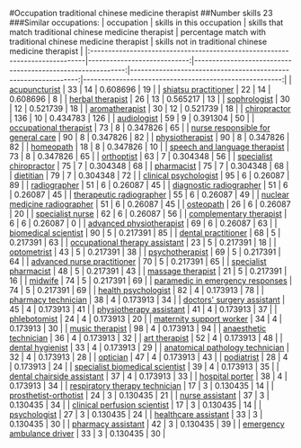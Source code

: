 #Occupation traditional chinese medicine therapist
##Number skills 23
###Similar occupations:
| occupation                                                                  |   skills in this occupation |   skills that match traditional chinese medicine therapist |   percentage match with traditional chinese medicine therapist |   skills not in traditional chinese medicine therapist |
|:----------------------------------------------------------------------------|----------------------------:|-----------------------------------------------------------:|---------------------------------------------------------------:|-------------------------------------------------------:|
| [acupuncturist](acupuncturist.md)                                           |                          33 |                                                         14 |                                                       0.608696 |                                                     19 |
| [shiatsu practitioner](shiatsu_practitioner.md)                             |                          22 |                                                         14 |                                                       0.608696 |                                                      8 |
| [herbal therapist](herbal_therapist.md)                                     |                          26 |                                                         13 |                                                       0.565217 |                                                     13 |
| [sophrologist](sophrologist.md)                                             |                          30 |                                                         12 |                                                       0.521739 |                                                     18 |
| [aromatherapist](aromatherapist.md)                                         |                          30 |                                                         12 |                                                       0.521739 |                                                     18 |
| [chiropractor](chiropractor.md)                                             |                         136 |                                                         10 |                                                       0.434783 |                                                    126 |
| [audiologist](audiologist.md)                                               |                          59 |                                                          9 |                                                       0.391304 |                                                     50 |
| [occupational therapist](occupational_therapist.md)                         |                          73 |                                                          8 |                                                       0.347826 |                                                     65 |
| [nurse responsible for general care](nurse_responsible_for_general_care.md) |                          90 |                                                          8 |                                                       0.347826 |                                                     82 |
| [physiotherapist](physiotherapist.md)                                       |                          90 |                                                          8 |                                                       0.347826 |                                                     82 |
| [homeopath](homeopath.md)                                                   |                          18 |                                                          8 |                                                       0.347826 |                                                     10 |
| [speech and language therapist](speech_and_language_therapist.md)           |                          73 |                                                          8 |                                                       0.347826 |                                                     65 |
| [orthoptist](orthoptist.md)                                                 |                          63 |                                                          7 |                                                       0.304348 |                                                     56 |
| [specialist chiropractor](specialist_chiropractor.md)                       |                          75 |                                                          7 |                                                       0.304348 |                                                     68 |
| [pharmacist](pharmacist.md)                                                 |                          75 |                                                          7 |                                                       0.304348 |                                                     68 |
| [dietitian](dietitian.md)                                                   |                          79 |                                                          7 |                                                       0.304348 |                                                     72 |
| [clinical psychologist](clinical_psychologist.md)                           |                          95 |                                                          6 |                                                       0.26087  |                                                     89 |
| [radiographer](radiographer.md)                                             |                          51 |                                                          6 |                                                       0.26087  |                                                     45 |
| [diagnostic radiographer](diagnostic_radiographer.md)                       |                          51 |                                                          6 |                                                       0.26087  |                                                     45 |
| [therapeutic radiographer](therapeutic_radiographer.md)                     |                          55 |                                                          6 |                                                       0.26087  |                                                     49 |
| [nuclear medicine radiographer](nuclear_medicine_radiographer.md)           |                          51 |                                                          6 |                                                       0.26087  |                                                     45 |
| [osteopath](osteopath.md)                                                   |                          26 |                                                          6 |                                                       0.26087  |                                                     20 |
| [specialist nurse](specialist_nurse.md)                                     |                          62 |                                                          6 |                                                       0.26087  |                                                     56 |
| [complementary therapist](complementary_therapist.md)                       |                           6 |                                                          6 |                                                       0.26087  |                                                      0 |
| [advanced physiotherapist](advanced_physiotherapist.md)                     |                          69 |                                                          6 |                                                       0.26087  |                                                     63 |
| [biomedical scientist](biomedical_scientist.md)                             |                          90 |                                                          5 |                                                       0.217391 |                                                     85 |
| [dental practitioner](dental_practitioner.md)                               |                          68 |                                                          5 |                                                       0.217391 |                                                     63 |
| [occupational therapy assistant](occupational_therapy_assistant.md)         |                          23 |                                                          5 |                                                       0.217391 |                                                     18 |
| [optometrist](optometrist.md)                                               |                          43 |                                                          5 |                                                       0.217391 |                                                     38 |
| [psychotherapist](psychotherapist.md)                                       |                          69 |                                                          5 |                                                       0.217391 |                                                     64 |
| [advanced nurse practitioner](advanced_nurse_practitioner.md)               |                          70 |                                                          5 |                                                       0.217391 |                                                     65 |
| [specialist pharmacist](specialist_pharmacist.md)                           |                          48 |                                                          5 |                                                       0.217391 |                                                     43 |
| [massage therapist](massage_therapist.md)                                   |                          21 |                                                          5 |                                                       0.217391 |                                                     16 |
| [midwife](midwife.md)                                                       |                          74 |                                                          5 |                                                       0.217391 |                                                     69 |
| [paramedic in emergency responses](paramedic_in_emergency_responses.md)     |                          74 |                                                          5 |                                                       0.217391 |                                                     69 |
| [health psychologist](health_psychologist.md)                               |                          82 |                                                          4 |                                                       0.173913 |                                                     78 |
| [pharmacy technician](pharmacy_technician.md)                               |                          38 |                                                          4 |                                                       0.173913 |                                                     34 |
| [doctors' surgery assistant](doctors'_surgery_assistant.md)                 |                          45 |                                                          4 |                                                       0.173913 |                                                     41 |
| [physiotherapy assistant](physiotherapy_assistant.md)                       |                          41 |                                                          4 |                                                       0.173913 |                                                     37 |
| [phlebotomist](phlebotomist.md)                                             |                          24 |                                                          4 |                                                       0.173913 |                                                     20 |
| [maternity support worker](maternity_support_worker.md)                     |                          34 |                                                          4 |                                                       0.173913 |                                                     30 |
| [music therapist](music_therapist.md)                                       |                          98 |                                                          4 |                                                       0.173913 |                                                     94 |
| [anaesthetic technician](anaesthetic_technician.md)                         |                          36 |                                                          4 |                                                       0.173913 |                                                     32 |
| [art therapist](art_therapist.md)                                           |                          52 |                                                          4 |                                                       0.173913 |                                                     48 |
| [dental hygienist](dental_hygienist.md)                                     |                          33 |                                                          4 |                                                       0.173913 |                                                     29 |
| [anatomical pathology technician](anatomical_pathology_technician.md)       |                          32 |                                                          4 |                                                       0.173913 |                                                     28 |
| [optician](optician.md)                                                     |                          47 |                                                          4 |                                                       0.173913 |                                                     43 |
| [podiatrist](podiatrist.md)                                                 |                          28 |                                                          4 |                                                       0.173913 |                                                     24 |
| [specialist biomedical scientist](specialist_biomedical_scientist.md)       |                          39 |                                                          4 |                                                       0.173913 |                                                     35 |
| [dental chairside assistant](dental_chairside_assistant.md)                 |                          37 |                                                          4 |                                                       0.173913 |                                                     33 |
| [hospital porter](hospital_porter.md)                                       |                          38 |                                                          4 |                                                       0.173913 |                                                     34 |
| [respiratory therapy technician](respiratory_therapy_technician.md)         |                          17 |                                                          3 |                                                       0.130435 |                                                     14 |
| [prosthetist-orthotist](prosthetist-orthotist.md)                           |                          24 |                                                          3 |                                                       0.130435 |                                                     21 |
| [nurse assistant](nurse_assistant.md)                                       |                          37 |                                                          3 |                                                       0.130435 |                                                     34 |
| [clinical perfusion scientist](clinical_perfusion_scientist.md)             |                          17 |                                                          3 |                                                       0.130435 |                                                     14 |
| [psychologist](psychologist.md)                                             |                          27 |                                                          3 |                                                       0.130435 |                                                     24 |
| [healthcare assistant](healthcare_assistant.md)                             |                          33 |                                                          3 |                                                       0.130435 |                                                     30 |
| [pharmacy assistant](pharmacy_assistant.md)                                 |                          42 |                                                          3 |                                                       0.130435 |                                                     39 |
| [emergency ambulance driver](emergency_ambulance_driver.md)                 |                          33 |                                                          3 |                                                       0.130435 |                                                     30 |
